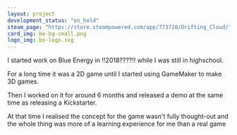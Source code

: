 ```yaml
---
layout: project
development_status: "on_hold"
steam_page: "https://store.steampowered.com/app/773710/Drifting_Cloud/"
card_img: be-bg-small.png
logo_img: be-logo.svg
---
```


I started work on Blue Energy in !!2018????!! while I was still in highschool.

For a long time it was a 2D game until I started using GameMaker to make 3D games.

Then I worked on it for around 6 months and released a demo at the same time as releasing a Kickstarter.

At that time I realised the concept for the game wasn't fully thought-out and the whole thing was more of a learning experience for me than a real game
